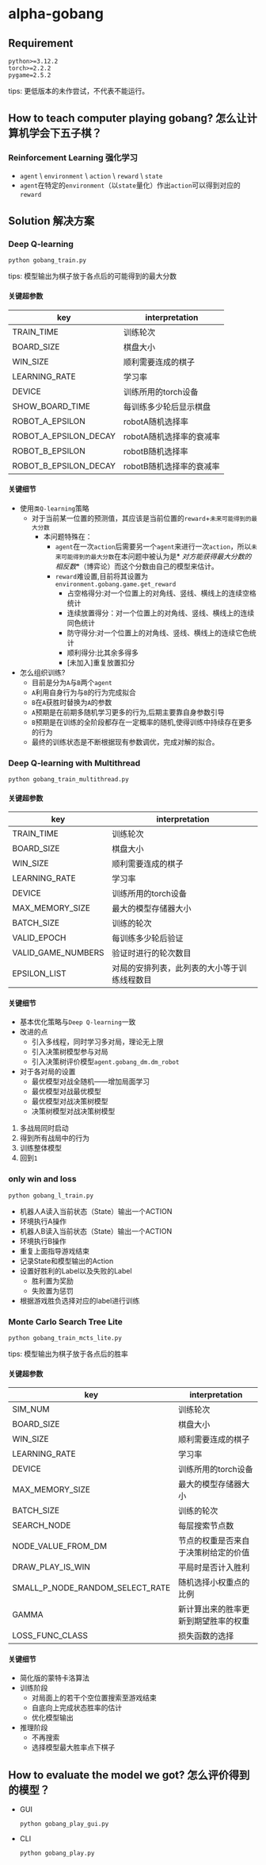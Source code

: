 # alpha-gobang

## Requirement

```
python>=3.12.2
torch>=2.2.2
pygame=2.5.2
```

tips: 更低版本的未作尝试，不代表不能运行。

## How to teach computer playing gobang? 怎么让计算机学会下五子棋？

### Reinforcement Learning 强化学习

* `agent` \ `environment` \ `action` \ `reward` \ `state`
* `agent`在特定的`environment`（以`state`量化）作出`action`可以得到对应的`reward`

## Solution 解决方案

### Deep Q-learning

```
python gobang_train.py
```

tips: 模型输出为棋子放于各点后的可能得到的最大分数

#### 关键超参数

| key                   | interpretation  |
|-----------------------|-----------------|
| TRAIN_TIME            | 训练轮次            |
| BOARD_SIZE            | 棋盘大小            |
| WIN_SIZE              | 顺利需要连成的棋子       |
| LEARNING_RATE         | 学习率             |
| DEVICE                | 训练所用的torch设备    |
| SHOW_BOARD_TIME       | 每训练多少轮后显示棋盘     |
| ROBOT_A_EPSILON       | robotA随机选择率     |
| ROBOT_A_EPSILON_DECAY | robotA随机选择率的衰减率 |
| ROBOT_B_EPSILON       | robotB随机选择率     |
| ROBOT_B_EPSILON_DECAY | robotB随机选择率的衰减率 |

#### 关键细节

* 使用`类Q-learning`策略
    * 对于当前某一位置的预测值，其应该是当前位置的`reward`+`未来可能得到的最大分数`
        * 本问题特殊在：
            * `agent`在一次`action`后需要另一个`agent`来进行一次`action`，所以`未来可能得到的最大分数`在本问题中被认为是*
              *对方能获得最大分数的相反数**（博弈论）而这个分数由自己的模型来估计。
            * `reward`难设置,目前将其设置为`environment.gobang.game.get_reward`
                * 占空格得分:对一个位置上的对角线、竖线、横线上的连续空格统计
                * 连续放置得分：对一个位置上的对角线、竖线、横线上的连续同色统计
                * 防守得分:对一个位置上的对角线、竖线、横线上的连续它色统计
                * 顺利得分:比其余多得多
                * [未加入]重复放置扣分
* 怎么组织训练?
    * 目前是分为`A`与`B`两个`agent`
    * `A`利用自身行为与`B`的行为完成拟合
    * `B`在`A`获胜时替换为`A`的参数
    * `A`预期是在前期多随机学习更多的行为,后期主要靠自身参数引导
    * `B`预期是在训练的全阶段都存在一定概率的随机,使得训练中持续存在更多的行为
    * 最终的训练状态是不断根据现有参数调优，完成对解的拟合。

### Deep Q-learning with Multithread

```
python gobang_train_multithread.py
```

#### 关键超参数

| key                | interpretation         |
|--------------------|------------------------|
| TRAIN_TIME         | 训练轮次                   |
| BOARD_SIZE         | 棋盘大小                   |
| WIN_SIZE           | 顺利需要连成的棋子              |
| LEARNING_RATE      | 学习率                    |
| DEVICE             | 训练所用的torch设备           |
| MAX_MEMORY_SIZE    | 最大的模型存储器大小             |
| BATCH_SIZE         | 训练的轮次                  |
| VALID_EPOCH        | 每训练多少轮后验证              |
| VALID_GAME_NUMBERS | 验证时进行的轮次数目             |
| EPSILON_LIST       | 对局的安排列表，此列表的大小等于训练线程数目 |

#### 关键细节

* 基本优化策略与`Deep Q-learning`一致
* 改进的点
    * 引入多线程，同时学习多对局，理论无上限
    * 引入决策树模型参与对局
    * 引入决策树评价模型`agent.gobang_dm.dm_robot`
* 对于各对局的设置
    * 最优模型对战全随机——增加局面学习
    * 最优模型对战最优模型
    * 最优模型对战决策树模型
    * 决策树模型对战决策树模型

1. 多战局同时启动
2. 得到所有战局中的行为
3. 训练整体模型
4. 回到`1`

### only win and loss

  ```
  python gobang_l_train.py
  ```

* 机器人A读入当前状态（State）输出一个ACTION
* 环境执行A操作
* 机器人B读入当前状态（State）输出一个ACTION
* 环境执行B操作
* 重复上面指导游戏结束
* 记录State和模型输出的Action
* 设置好胜利的Label以及失败的Label
    * 胜利置为奖励
    * 失败置为惩罚
* 根据游戏胜负选择对应的label进行训练

### Monte Carlo Search Tree Lite

  ```
  python gobang_train_mcts_lite.py
  ```

tips: 模型输出为棋子放于各点后的胜率

#### 关键超参数

| key                             | interpretation     |
|---------------------------------|--------------------|
| SIM_NUM                         | 训练轮次               |
| BOARD_SIZE                      | 棋盘大小               |
| WIN_SIZE                        | 顺利需要连成的棋子          |
| LEARNING_RATE                   | 学习率                |
| DEVICE                          | 训练所用的torch设备       |
| MAX_MEMORY_SIZE                 | 最大的模型存储器大小         |
| BATCH_SIZE                      | 训练的轮次              |
| SEARCH_NODE                     | 每层搜索节点数            |
| NODE_VALUE_FROM_DM              | 节点的权重是否来自于决策树给定的价值 |
| DRAW_PLAY_IS_WIN                | 平局时是否计入胜利          |
| SMALL_P_NODE_RANDOM_SELECT_RATE | 随机选择小权重点的比例        |
| GAMMA                           | 新计算出来的胜率更新到期望胜率的权重 |
| LOSS_FUNC_CLASS                 | 损失函数的选择            |

#### 关键细节

* 简化版的蒙特卡洛算法
* 训练阶段
    * 对局面上的若干个空位置搜索至游戏结束
    * 自底向上完成状态胜率的估计
    * 优化模型输出
* 推理阶段
    * 不再搜索
    * 选择模型最大胜率点下棋子

## How to evaluate the model we got? 怎么评价得到的模型？

* GUI
  ```
  python gobang_play_gui.py
  ```

* CLI
  ```
  python gobang_play.py
  ```